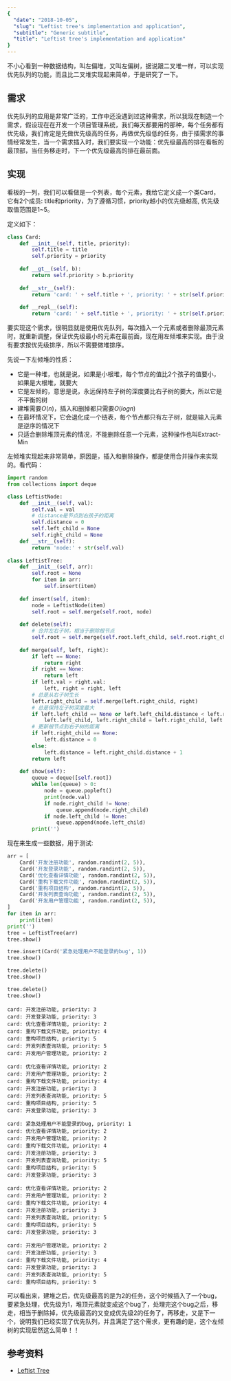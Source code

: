 ```yaml
---
{
  "date": "2018-10-05",
  "slug": "Leftist tree's implementation and application",
  "subtitle": "Generic subtitle",
  "title": "Leftist tree's implementation and application"
}
---
```

<!--more-->

不小心看到一种数据结构，叫左偏堆，又叫左偏树，据说跟二叉堆一样，可以实现优先队列的功能，而且比二叉堆实现起来简单，于是研究了一下。

## 需求

优先队列的应用是非常广泛的，工作中还没遇到过这种需求，所以我现在制造一个需求，假设现在在开发一个项目管理系统，我们每天都要用的那种，每个任务都有优先级，我们肯定是先做优先级高的任务，再做优先级低的任务，由于插需求的事情经常发生，当一个需求插入时，我们要实现一个功能：优先级最高的排在看板的最顶部，当任务移走时，下一个优先级最高的排在最前面。

## 实现

看板的一列，我们可以看做是一个列表，每个元素，我给它定义成一个类Card，它有2个成员: title和priority，为了遵循习惯，priority越小的优先级越高, 优先级取值范围是1~5。

定义如下：


```python
class Card:
    def __init__(self, title, priority):
        self.title = title
        self.priority = priority
    
    def __gt__(self, b):
        return self.priority > b.priority
    
    def __str__(self):
        return 'card: ' + self.title + ', priority: ' + str(self.priority)
    
    def __repl__(self):
        return 'card: ' + self.title + ', priority: ' + str(self.priority)
```

要实现这个需求，很明显就是使用优先队列，每次插入一个元素或者删除最顶元素时，就重新调整，保证优先级最小的元素在最前面，现在用左倾堆来实现。由于没有要求按优先级排序，所以不需要做堆排序。

先说一下左倾堆的性质：

- 它是一种堆，也就是说，如果是小根堆，每个节点的值比2个孩子的值要小，如果是大根堆，就要大
- 它是左倾的，意思是说，永远保持左子树的深度要比右子树的要大，所以它是不平衡的树
- 建堆需要$O(n)$，插入和删掉都只需要$O(logn)$
- 在最坏情况下，它会退化成一个链表，每个节点都只有左子树，就是输入元素是逆序的情况下
- 只适合删除堆顶元素的情况，不能删除任意一个元素，这种操作也叫Extract-Min

左倾堆实现起来非常简单，原因是，插入和删除操作，都是使用合并操作来实现的。看代码：


```python
import random
from collections import deque

class LeftistNode:
    def __init__(self, val):
        self.val = val
        # distance是节点到右孩子的距离
        self.distance = 0
        self.left_child = None
        self.right_child = None
    def __str__(self):
        return 'node:' + str(self.val)
    
class LeftistTree:
    def __init__(self, arr):
        self.root = None
        for item in arr:
            self.insert(item)
    
    def insert(self, item):
        node = LeftistNode(item)
        self.root = self.merge(self.root, node)
        
    def delete(self):
        # 合并左右子树，相当于删除根节点
        self.root = self.merge(self.root.left_child, self.root.right_child)
        
    def merge(self, left, right):
        if left == None:
            return right
        if right == None:
            return left
        if left.val > right.val:
            left, right = right, left
        # 总是从右子树生长
        left.right_child = self.merge(left.right_child, right)
        # 总是保持左子树深度最大
        if left.left_child == None or left.left_child.distance < left.right_child.distance:
            left.left_child, left.right_child = left.right_child, left.left_child
        # 更新根节点到右子树的距离
        if left.right_child == None:
            left.distance = 0
        else:
            left.distance = left.right_child.distance + 1
        return left
    
    def show(self):
        queue = deque([self.root])
        while len(queue) > 0:
            node = queue.popleft()
            print(node.val)
            if node.right_child != None:
                queue.append(node.right_child)
            if node.left_child != None:
                queue.append(node.left_child)
        print('')
```

现在来生成一些数据，用于测试:


```python
arr = [
    Card('开发注册功能', random.randint(2, 5)),
    Card('开发登录功能', random.randint(2, 5)),
    Card('优化查看详情功能', random.randint(2, 5)),
    Card('重构下载文件功能', random.randint(2, 5)),
    Card('重构项目结构', random.randint(2, 5)),
    Card('开发列表查询功能', random.randint(2, 5)),
    Card('开发用户管理功能', random.randint(2, 5)),
]
for item in arr:
    print(item)
print('')
tree = LeftistTree(arr)
tree.show()

tree.insert(Card('紧急处理用户不能登录的bug', 1))
tree.show()

tree.delete()
tree.show()

tree.delete()
tree.show()
```

    card: 开发注册功能, priority: 3
    card: 开发登录功能, priority: 3
    card: 优化查看详情功能, priority: 2
    card: 重构下载文件功能, priority: 4
    card: 重构项目结构, priority: 5
    card: 开发列表查询功能, priority: 5
    card: 开发用户管理功能, priority: 2
    
    card: 优化查看详情功能, priority: 2
    card: 开发用户管理功能, priority: 2
    card: 重构下载文件功能, priority: 4
    card: 开发注册功能, priority: 3
    card: 开发列表查询功能, priority: 5
    card: 重构项目结构, priority: 5
    card: 开发登录功能, priority: 3
    
    card: 紧急处理用户不能登录的bug, priority: 1
    card: 优化查看详情功能, priority: 2
    card: 开发用户管理功能, priority: 2
    card: 重构下载文件功能, priority: 4
    card: 开发注册功能, priority: 3
    card: 开发列表查询功能, priority: 5
    card: 重构项目结构, priority: 5
    card: 开发登录功能, priority: 3
    
    card: 优化查看详情功能, priority: 2
    card: 开发用户管理功能, priority: 2
    card: 重构下载文件功能, priority: 4
    card: 开发注册功能, priority: 3
    card: 开发列表查询功能, priority: 5
    card: 重构项目结构, priority: 5
    card: 开发登录功能, priority: 3
    
    card: 开发用户管理功能, priority: 2
    card: 开发注册功能, priority: 3
    card: 重构下载文件功能, priority: 4
    card: 开发登录功能, priority: 3
    card: 开发列表查询功能, priority: 5
    card: 重构项目结构, priority: 5
    


可以看出来，建堆之后，优先级最高的是为2的任务，这个时候插入了一个bug，要紧急处理，优先级为1，堆顶元素就变成这个bug了，处理完这个bug之后，移走，相当于删除掉，优先级最高的又变成优先级2的任务了，再移走，又是下一个，说明我们已经实现了优先队列，并且满足了这个需求，更有趣的是，这个左倾树的实现居然这么简单！！

## 参考资料

- [Leftist Tree](https://en.wikipedia.org/wiki/Leftist_tree)
